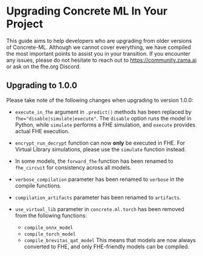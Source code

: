 # Upgrading Concrete ML In Your Project

This guide aims to help developers who are upgrading from older versions of Concrete-ML. Although we cannot cover everything, we have compiled the most important points to assist you in your transition. If you encounter any issues, please do not hesitate to reach out to https://community.zama.ai or ask on the fhe.org Discord.

## Upgrading to 1.0.0

Please take note of the following changes when upgrading to version 1.0.0:

- `execute_in_fhe` argument in `.predict()` methods has been replaced by `fhe="disable|simulate|execute"`. The `disable` option runs the model in Python, while `simulate` performs a FHE simulation, and `execute` provides actual FHE execution.

- `encrypt_run_decrypt` function can now __only__ be executed in FHE. For Virtual Library simulations, please use the `simulate` function instead.

- In some models, the `forward_fhe` function has been renamed to `fhe_circuit` for consistency across all models.

- `verbose_compilation` parameter has been renamed to `verbose` in the compile functions.

- `compilation_artifacts` parameter has been renamed to `artifacts`.

- `use_virtual_lib` parameter in `concrete.ml.torch` has been removed from the following functions:

  - `compile_onnx_model`
  - `compile_torch_model`
  - `compile_brevitas_qat_model`
    This means that models are now always converted to FHE, and only FHE-friendly models can be compiled.
